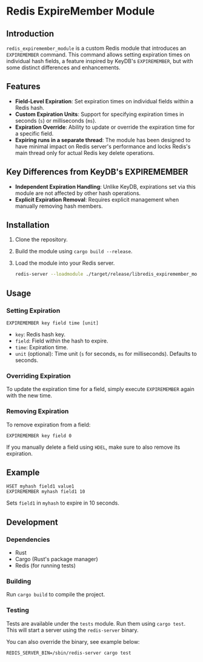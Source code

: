 # Redis ExpireMember Module

## Introduction

`redis_expiremember_module` is a custom Redis module that introduces an `EXPIREMEMBER` command. This command allows setting expiration times on individual hash fields, a feature inspired by KeyDB's `EXPIREMEMBER`, but with some distinct differences and enhancements.

## Features

- **Field-Level Expiration**: Set expiration times on individual fields within a Redis hash.
- **Custom Expiration Units**: Support for specifying expiration times in seconds (`s`) or milliseconds (`ms`).
- **Expiration Override**: Ability to update or override the expiration time for a specific field.
- **Expiring runs in a separate thread**: The module has been designed to have minimal impact on Redis server's performance and locks Redis's main thread only for actual Redis key delete operations.

## Key Differences from KeyDB's EXPIREMEMBER

- **Independent Expiration Handling**: Unlike KeyDB, expirations set via this module are not affected by other hash operations.
- **Explicit Expiration Removal**: Requires explicit management when manually removing hash members.

## Installation

1. Clone the repository.
2. Build the module using `cargo build --release`.
3. Load the module into your Redis server.

   ```sh
   redis-server --loadmodule ./target/release/libredis_expiremember_module.so
   ```

## Usage

### Setting Expiration

```redis
EXPIREMEMBER key field time [unit]
```

- `key`: Redis hash key.
- `field`: Field within the hash to expire.
- `time`: Expiration time.
- `unit` (optional): Time unit (`s` for seconds, `ms` for milliseconds). Defaults to seconds.

### Overriding Expiration

To update the expiration time for a field, simply execute `EXPIREMEMBER` again with the new time.

### Removing Expiration

To remove expiration from a field:

```redis
EXPIREMEMBER key field 0
```

If you manually delete a field using `HDEL`, make sure to also remove its expiration.

## Example

```redis
HSET myhash field1 value1
EXPIREMEMBER myhash field1 10
```

Sets `field1` in `myhash` to expire in 10 seconds.

## Development

### Dependencies

- Rust
- Cargo (Rust's package manager)
- Redis (for running tests)

### Building

Run `cargo build` to compile the project.

### Testing

Tests are available under the `tests` module. Run them using `cargo test`. This will start a server using the `redis-server` binary.

You can also override the binary, see example below:
```
REDIS_SERVER_BIN=/sbin/redis-server cargo test
```

